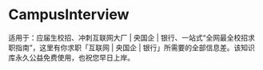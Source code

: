 # CampusInterview
适用于：应届生校招、冲刺互联网大厂 | 央国企 | 银行、一站式“全网最全校招求职指南”，这里有你求职「互联网 | 央国企 | 银行」所需要的全部信息差。该知识库永久公益免费使用，也祝您早日上岸。
